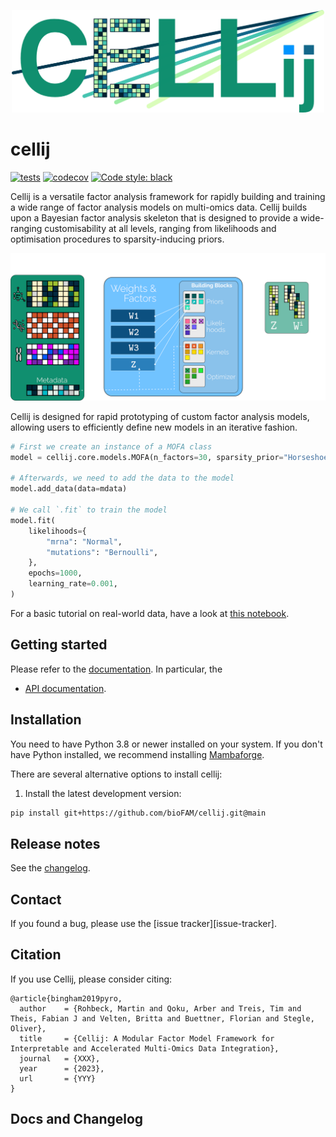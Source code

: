 <p align="center">
    <img src="https://github.com/bioFAM/cellij/blob/main/docs/_static/logo_black.png" alt="logo" width="500"/>
</p>

# cellij

[![tests](https://github.com/bioFAM/cellij/actions/workflows/package.yml/badge.svg)](https://github.com/bioFAM/cellij/actions/workflows/package.yml)
[![codecov](https://codecov.io/github/bioFAM/cellij/branch/main/graph/badge.svg?token=IJ4UMMUIW9)](https://codecov.io/github/bioFAM/cellij)
[![Code style: black](https://img.shields.io/badge/code%20style-black-000000.svg?style=flat-square)](https://github.com/psf/black)

Cellij is a versatile factor analysis framework for rapidly building and training a wide range of factor analysis models on multi-omics data. Cellij builds upon a Bayesian factor analysis skeleton that is designed to provide a wide-ranging customisability at all levels, ranging from likelihoods and optimisation procedures to sparsity-inducing priors. 

<p align="center">
    <img src="https://github.com/bioFAM/cellij/blob/main/docs/_static/figure1_black.png" alt="schematic" width="750"/>
</p>

Cellij is designed for rapid prototyping of custom factor analysis models, allowing users to efficiently define new models in an iterative fashion.
```python
# First we create an instance of a MOFA class
model = cellij.core.models.MOFA(n_factors=30, sparsity_prior="Horseshoe")

# Afterwards, we need to add the data to the model
model.add_data(data=mdata)

# We call `.fit` to train the model
model.fit(
    likelihoods={
        "mrna": "Normal",
        "mutations": "Bernoulli",
    },
    epochs=1000,
    learning_rate=0.001,
)
```
For a basic tutorial on real-world data, have a look at [this notebook](https://github.com/bioFAM/cellij/blob/main/notebooks/basic_example_mofa.ipynb).


## Getting started

Please refer to the [documentation][link-docs]. In particular, the

-   [API documentation][link-api].

## Installation

You need to have Python 3.8 or newer installed on your system. If you don't have
Python installed, we recommend installing [Mambaforge](https://github.com/conda-forge/miniforge#mambaforge).

There are several alternative options to install cellij:

<!--
1) Install the latest release of `cellij` from `PyPI <https://pypi.org/project/cellij/>`_:

```sh
pip install cellij
```
-->

1. Install the latest development version:

```sh
pip install git+https://github.com/bioFAM/cellij.git@main
```

## Release notes

See the [changelog][changelog].

## Contact

If you found a bug, please use the [issue tracker][issue-tracker].

## Citation

If you use Cellij, please consider citing:
```
@article{bingham2019pyro,
  author    = {Rohbeck, Martin and Qoku, Arber and Treis, Tim and Theis, Fabian J and Velten, Britta and Buettner, Florian and Stegle, Oliver},
  title     = {Cellij: A Modular Factor Model Framework for Interpretable and Accelerated Multi-Omics Data Integration},
  journal   = {XXX},
  year      = {2023},
  url       = {YYY}
}
```

## Docs and Changelog

[changelog]: https://cellij.readthedocs.io/latest/changelog.html
[link-docs]: https://cellij.readthedocs.io
[link-api]: https://cellij.readthedocs.io/latest/api.html

